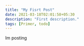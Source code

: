 ```yaml
---
title: "My Fisrt Post"
date: 2021-03-18T02:01:58+05:30
description: "First description."
tags: [Primer, todo]
---
```


Im posting